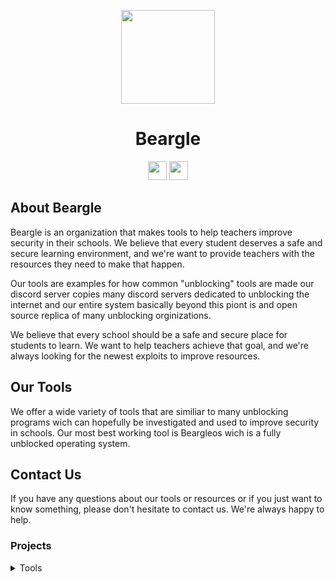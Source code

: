 <p align="center">
<kbd>
<img width="150px" src="https://avatars.githubusercontent.com/u/130504325?s=400&u=b81f8304b1720be8799614cea199f44268a850e3&v=4">
</kbd>
</p>

<h1 align="center">Beargle</h1>

<p align="center">
<a href="https://discord.gg/gETpujFGGU"><img height="30px" src="https://img.shields.io/badge/Discord-7289DA?style=for-the-badge&logo=discord&logoColor=white"><img></a>
<a href="https://www.reddit.com/r/Beargle/"><img height="30px" src="https://img.shields.io/badge/Reddit-FF4500?style=for-the-badge&logo=reddit&logoColor=white"><img></a>
</p>




## About Beargle

Beargle is an organization that makes tools to help teachers improve security in their schools. We believe that every student deserves a safe and secure learning environment, and we're want to provide teachers with the resources they need to make that happen.

Our tools are examples for how common "unblocking" tools are made our discord server copies many discord servers dedicated to unblocking the internet and our entire system basically beyond this piont is and open source replica of many unblocking orginizations.

We believe that every school should be a safe and secure place for students to learn. We want to help teachers achieve that goal, and we're always looking for the newest exploits to improve resources.

## Our Tools

We offer a wide variety of tools that are similiar to many unblocking programs wich can hopefully be investigated and used to improve security in schools. Our most best working tool is Beargleos wich is a fully unblocked operating system.

## Contact Us

If you have any questions about our tools or resources or if you just want to know something, please don't hesitate to contact us. We're always happy to help.

### Projects
<details>
<summary>Tools</summary>

#### Active
<details>
<summary>Beargle OS</summary>
  
  - [Beargle OS](https://user-images.githubusercontent.com/116687416/228417291-2c1d1b36-2076-4785-bcef-03c90ae5baba.mp4)
  - [Github](https://github.com/Beargle-Hackers/BeargleOS)

</details>  
 
<details>
<summary>Beargle OS Client</summary>
  
  - [Beargle OS Client](https://github.com/Beargle-Hackers/BeargleOS-Client)
  - [Github](https://doublehotdisk.gilpinfamily.repl.coS)



